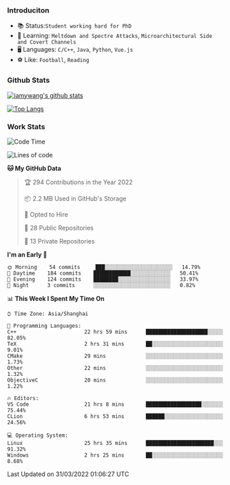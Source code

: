 ### Introduciton

- 📚 Status:`Student working hard for PhD`
- 🔎 Learning: `Meltdown and Spectre Attacks`, `Microarchitectural Side and Covert Channels`
- 🖥️ Languages: `C/C++`, `Java`, `Python`, `Vue.js`
- ⚽ Like: `Football`, `Reading`

### Github Stats

[![iamywang's github stats](https://github-readme-stats.vercel.app/api?username=iamywang&count_private=true&show_icons=true)]()

[![Top Langs](https://github-readme-stats.vercel.app/api/top-langs/?username=iamywang&layout=compact)]()

### Work Stats

<!--START_SECTION:waka-->
![Code Time](http://img.shields.io/badge/Code%20Time-216%20hrs%2020%20mins-blue)

![Lines of code](https://img.shields.io/badge/From%20Hello%20World%20I%27ve%20Written-523%20Thousand%20lines%20of%20code-blue)

**🐱 My GitHub Data** 

> 🏆 294 Contributions in the Year 2022
 > 
> 📦 2.2 MB Used in GitHub's Storage 
 > 
> 💼 Opted to Hire
 > 
> 📜 28 Public Repositories 
 > 
> 🔑 13 Private Repositories  
 > 
**I'm an Early 🐤** 

```text
🌞 Morning    54 commits     ███░░░░░░░░░░░░░░░░░░░░░░   14.79% 
🌆 Daytime    184 commits    ████████████░░░░░░░░░░░░░   50.41% 
🌃 Evening    124 commits    ████████░░░░░░░░░░░░░░░░░   33.97% 
🌙 Night      3 commits      ░░░░░░░░░░░░░░░░░░░░░░░░░   0.82%

```


📊 **This Week I Spent My Time On** 

```text
⌚︎ Time Zone: Asia/Shanghai

💬 Programming Languages: 
C++                      22 hrs 59 mins      ████████████████████░░░░░   82.05% 
TeX                      2 hrs 31 mins       ██░░░░░░░░░░░░░░░░░░░░░░░   9.01% 
CMake                    29 mins             ░░░░░░░░░░░░░░░░░░░░░░░░░   1.73% 
Other                    22 mins             ░░░░░░░░░░░░░░░░░░░░░░░░░   1.32% 
ObjectiveC               20 mins             ░░░░░░░░░░░░░░░░░░░░░░░░░   1.22%

🔥 Editors: 
VS Code                  21 hrs 8 mins       ██████████████████░░░░░░░   75.44% 
CLion                    6 hrs 53 mins       ██████░░░░░░░░░░░░░░░░░░░   24.56%

💻 Operating System: 
Linux                    25 hrs 35 mins      ██████████████████████░░░   91.32% 
Windows                  2 hrs 25 mins       ██░░░░░░░░░░░░░░░░░░░░░░░   8.68%

```


 Last Updated on 31/03/2022 01:06:27 UTC
<!--END_SECTION:waka-->

